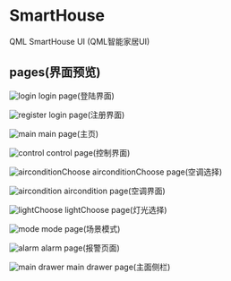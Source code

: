 # SmartHouse
QML SmartHouse UI (QML智能家居UI)

## pages(界面预览)

![login](https://github.com/XuChaoChi/SmartHouse/blob/master/pages_preview/LOGIN.png)
login page(登陆界面)

![register](https://github.com/XuChaoChi/SmartHouse/blob/master/pages_preview/REG.png)
login page(注册界面)

![main](https://github.com/XuChaoChi/SmartHouse/blob/master/pages_preview/MAIN.png)
main page(主页)

![control](https://github.com/XuChaoChi/SmartHouse/blob/master/pages_preview/CONTROL.png)
control page(控制界面)

![airconditionChoose](https://github.com/XuChaoChi/SmartHouse/blob/master/pages_preview/AIRCONDITION_CHOOSE.png.png)
airconditionChoose page(空调选择)

![aircondition](https://github.com/XuChaoChi/SmartHouse/blob/master/pages_preview/AIRCONDITION.png)
aircondition page(空调界面)

![lightChoose](https://github.com/XuChaoChi/SmartHouse/blob/master/pages_preview/LIGHT_CHOOSE.png)
lightChoose page(灯光选择)

![mode](https://github.com/XuChaoChi/SmartHouse/blob/master/pages_preview/MODE.png)
mode page(场景模式)

![alarm](https://github.com/XuChaoChi/SmartHouse/blob/master/pages_preview/ALARM.png)
alarm page(报警页面)

![main drawer](https://github.com/XuChaoChi/SmartHouse/blob/master/pages_preview/MAIN_DRAWER.png)
main drawer page(主面侧栏)

